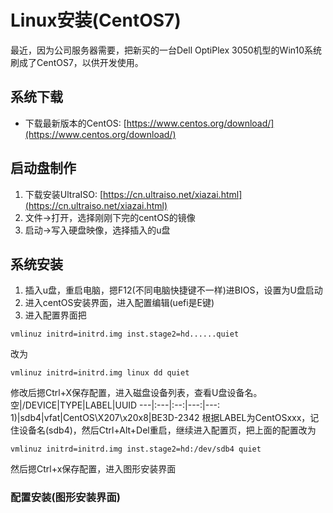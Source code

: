 # Linux安装(CentOS7)
最近，因为公司服务器需要，把新买的一台Dell OptiPlex 3050机型的Win10系统刷成了CentOS7，以供开发使用。
## 系统下载
* 下载最新版本的CentOS:
[https://www.centos.org/download/](https://www.centos.org/download/)
## 启动盘制作
1. 下载安装UltraISO:
[https://cn.ultraiso.net/xiazai.html](https://cn.ultraiso.net/xiazai.html)
2. 文件->打开，选择刚刚下完的centOS的镜像
3. 启动->写入硬盘映像，选择插入的u盘
## 系统安装
1. 插入u盘，重启电脑，摁F12(不同电脑快捷键不一样)进BIOS，设置为U盘启动
2. 进入centOS安装界面，进入配置编辑(uefi是E键)
3. 进入配置界面把
```
vmlinuz initrd=initrd.img inst.stage2=hd......quiet
```
改为
```
vmlinuz initrd=initrd.img linux dd quiet
```
修改后摁Ctrl+X保存配置，进入磁盘设备列表，查看U盘设备名。
空|/DEVICE|TYPE|LABEL|UUID
---|:---|:--:|---:|---:
1)|sdb4|vfat|CentOS\X207\x20x8|BE3D-2342
根据LABEL为CentOSxxx，记住设备名(sdb4)，然后Ctrl+Alt+Del重启，继续进入配置页，把上面的配置改为
```
vmlinuz initrd=initrd.img inst.stage2=hd:/dev/sdb4 quiet
```
然后摁Ctrl+x保存配置，进入图形安装界面
### 配置安装(图形安装界面)
